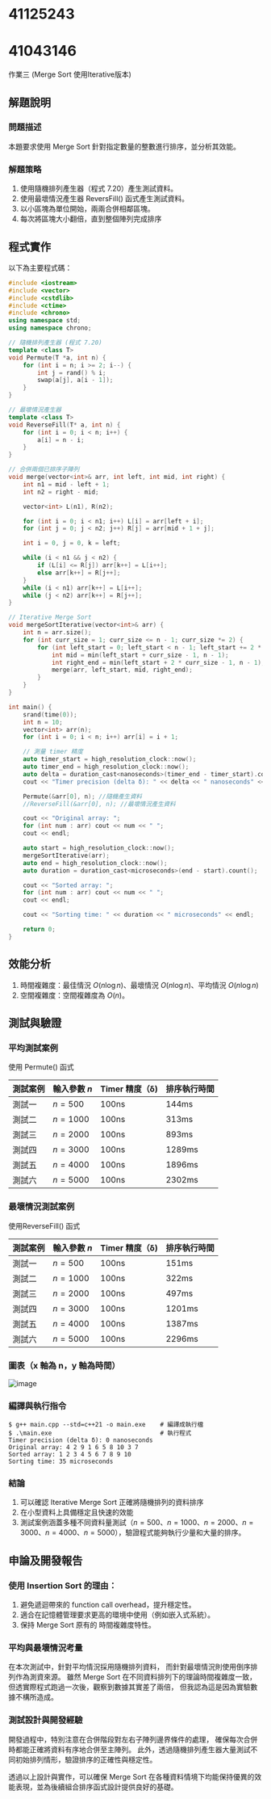 # 41125243 
# 41043146

作業三 (Merge Sort 使用Iterative版本)

## 解題說明

### 問題描述

本題要求使用 Merge Sort 針對指定數量的整數進行排序，並分析其效能。

### 解題策略

1. 使用隨機排列產生器（程式 7.20）產生測試資料。
2. 使用最壞情況產生器 ReversFill() 函式產生測試資料。
3. 以小區塊為單位開始，兩兩合併相鄰區塊。
4. 每次將區塊大小翻倍，直到整個陣列完成排序

## 程式實作

以下為主要程式碼：

```cpp
#include <iostream>
#include <vector>
#include <cstdlib>
#include <ctime>
#include <chrono>
using namespace std;
using namespace chrono;

// 隨機排列產生器 (程式 7.20)
template <class T>
void Permute(T *a, int n) {
    for (int i = n; i >= 2; i--) {
        int j = rand() % i;
        swap(a[j], a[i - 1]);
    }
}

// 最壞情況產生器
template <class T>
void ReverseFill(T* a, int n) {
    for (int i = 0; i < n; i++) {
        a[i] = n - i;
    }
}

// 合併兩個已排序子陣列
void merge(vector<int>& arr, int left, int mid, int right) {
    int n1 = mid - left + 1;
    int n2 = right - mid;

    vector<int> L(n1), R(n2);

    for (int i = 0; i < n1; i++) L[i] = arr[left + i];
    for (int j = 0; j < n2; j++) R[j] = arr[mid + 1 + j];

    int i = 0, j = 0, k = left;

    while (i < n1 && j < n2) {
        if (L[i] <= R[j]) arr[k++] = L[i++];
        else arr[k++] = R[j++];
    }
    while (i < n1) arr[k++] = L[i++];
    while (j < n2) arr[k++] = R[j++];
}

// Iterative Merge Sort
void mergeSortIterative(vector<int>& arr) {
    int n = arr.size();
    for (int curr_size = 1; curr_size <= n - 1; curr_size *= 2) {
        for (int left_start = 0; left_start < n - 1; left_start += 2 * curr_size) {
            int mid = min(left_start + curr_size - 1, n - 1);
            int right_end = min(left_start + 2 * curr_size - 1, n - 1);
            merge(arr, left_start, mid, right_end);
        }
    }
}

int main() {
    srand(time(0));
    int n = 10;
    vector<int> arr(n);
    for (int i = 0; i < n; i++) arr[i] = i + 1;

    // 測量 timer 精度
    auto timer_start = high_resolution_clock::now();
    auto timer_end = high_resolution_clock::now();
    auto delta = duration_cast<nanoseconds>(timer_end - timer_start).count();
    cout << "Timer precision (delta δ): " << delta << " nanoseconds" << endl;

    Permute(&arr[0], n); //隨機產生資料
    //ReverseFill(&arr[0], n); //最壞情況產生資料

    cout << "Original array: ";
    for (int num : arr) cout << num << " ";
    cout << endl;

    auto start = high_resolution_clock::now();
    mergeSortIterative(arr);
    auto end = high_resolution_clock::now();
    auto duration = duration_cast<microseconds>(end - start).count();

    cout << "Sorted array: ";
    for (int num : arr) cout << num << " ";
    cout << endl;

    cout << "Sorting time: " << duration << " microseconds" << endl;

    return 0;
}
```

## 效能分析

1. 時間複雜度：最佳情況 $O(n\log n)$、最壞情況 $O(n\log n)$、平均情況 $O(n\log n)$
2. 空間複雜度：空間複雜度為 $O(n)$。

## 測試與驗證

### 平均測試案例

使用 Permute() 函式

| 測試案例 | 輸入參數 $n$ | Timer 精度（δ) | 排序執行時間 |
|----------|--------------|--------------|-------------|
| 測試一   | $n = 500$    | 100ns        | 144ms       |
| 測試二   | $n = 1000$   | 100ns        | 313ms       |
| 測試三   | $n = 2000$   | 100ns        | 893ms       |
| 測試四   | $n = 3000$   | 100ns        | 1289ms      |
| 測試五   | $n = 4000$   | 100ns        | 1896ms      | 
| 測試六   | $n = 5000$   | 100ns        | 2302ms      | 

### 最壞情況測試案例

使用ReverseFill() 函式

| 測試案例 | 輸入參數 $n$ | Timer 精度（δ) | 排序執行時間 |
|----------|--------------|--------------|-------------|
| 測試一   | $n = 500$    | 100ns        | 151ms       |
| 測試二   | $n = 1000$   | 100ns        | 322ms       |
| 測試三   | $n = 2000$   | 100ns        | 497ms       |
| 測試四   | $n = 3000$   | 100ns        | 1201ms      |
| 測試五   | $n = 4000$   | 100ns        | 1387ms      | 
| 測試六   | $n = 5000$   | 100ns        | 2296ms      | 

### 圖表（x 軸為 n，y 軸為時間）

![image](https://github.com/user-attachments/assets/d72eeaaf-40bc-4c89-b73b-b4c38716139f)


### 編譯與執行指令

```shell
$ g++ main.cpp --std=c++21 -o main.exe    # 編譯成執行檔
$ .\main.exe                              # 執行程式
Timer precision (delta δ): 0 nanoseconds
Original array: 4 2 9 1 6 5 8 10 3 7
Sorted array: 1 2 3 4 5 6 7 8 9 10
Sorting time: 35 microseconds
```

### 結論

1. 可以確認 Iterative Merge Sort 正確將隨機排列的資料排序
2. 在小型資料上具備穩定且快速的效能
3. 測試案例涵蓋多種不同資料量測試（$n = 500$、$n = 1000$、$n = 2000$、$n = 3000$、$n = 4000$、$n = 5000$），驗證程式能夠執行少量和大量的排序。

## 申論及開發報告

### 使用 Insertion Sort 的理由：

1. 避免遞迴帶來的 function call overhead，提升穩定性。
2. 適合在記憶體管理要求更高的環境中使用（例如嵌入式系統）。
3. 保持 Merge Sort 原有的  時間複雜度特性。

### 平均與最壞情況考量

在本次測試中，針對平均情況採用隨機排列資料，
而針對最壞情況則使用倒序排列作為測資來源。
雖然 Merge Sort 在不同資料排列下的理論時間複雜度一致，
但透實際程式跑過一次後，觀察到數據其實差了兩倍，
但我認為這是因為實驗數據不構所造成。

### 測試設計與開發經驗

開發過程中，特別注意在合併階段對左右子陣列邊界條件的處理，
確保每次合併時都能正確將資料有序地合併至主陣列。
此外，透過隨機排列產生器大量測試不同初始排列情形，驗證排序的正確性與穩定性。

透過以上設計與實作，可以確保 Merge Sort 在各種資料情境下均能保持優異的效能表現，並為後續組合排序函式設計提供良好的基礎。

